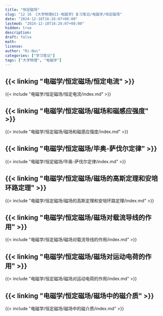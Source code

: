 ```yaml
---
title: "恒定磁场"
slug: "12 16 《大学物理AII-电磁学》复习笔记/电磁学/恒定磁场"
date: "2024-12-18T16:26:07+08:00"
lastmod: "2024-12-18T16:26:07+08:00"
hidden: true
description:
draft: false
math:
license:
author: "Ri-Nai"
categories: ["学习笔记"]
tags: ["大学物理", "电磁学"]
---
```


## {{< linking "电磁学/恒定磁场/恒定电流" >}}
{{< include "电磁学/恒定磁场/恒定电流/index.md" >}}

## {{< linking "电磁学/恒定磁场/磁场和磁感应强度" >}}
{{< include "电磁学/恒定磁场/磁场和磁感应强度/index.md" >}}
## {{< linking "电磁学/恒定磁场/毕奥-萨伐尔定律" >}}
{{< include "电磁学/恒定磁场/毕奥-萨伐尔定律/index.md" >}}

## {{< linking "电磁学/恒定磁场/磁场的高斯定理和安培环路定理" >}}
{{< include "电磁学/恒定磁场/磁场的高斯定理和安培环路定理/index.md" >}}

## {{< linking "电磁学/恒定磁场/磁场对载流导线的作用" >}}
{{< include "电磁学/恒定磁场/磁场对载流导线的作用/index.md" >}}

## {{< linking "电磁学/恒定磁场/磁场对运动电荷的作用" >}}
{{< include "电磁学/恒定磁场/磁场对运动电荷的作用/index.md" >}}

## {{< linking "电磁学/恒定磁场/磁场中的磁介质" >}}
{{< include "电磁学/恒定磁场/磁场中的磁介质/index.md" >}}

